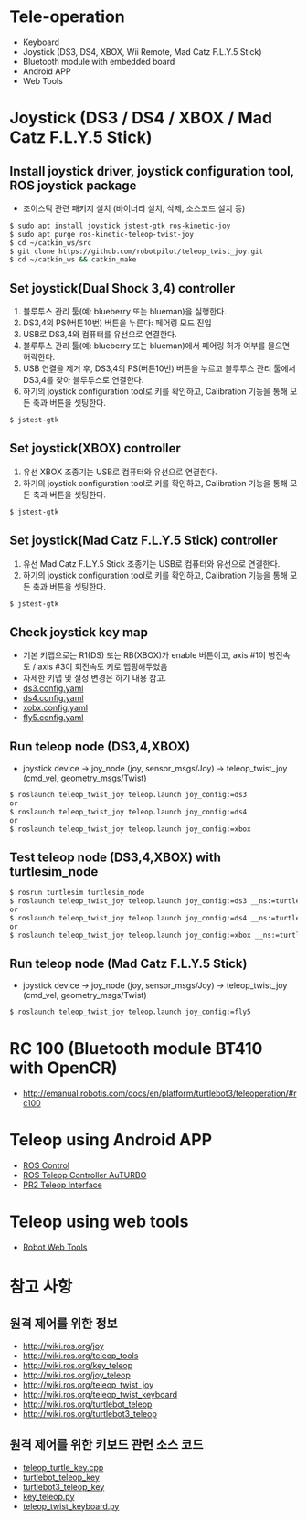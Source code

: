 # Tele-operation
- Keyboard
- Joystick (DS3, DS4, XBOX, Wii Remote, Mad Catz F.L.Y.5 Stick)
- Bluetooth module with embedded board
- Android APP
- Web Tools

# Joystick (DS3 / DS4 / XBOX / Mad Catz F.L.Y.5 Stick)

## Install joystick driver, joystick configuration tool, ROS joystick package
- 조이스틱 관련 패키지 설치 (바이너리 설치, 삭제, 소스코드 설치 등)
```bash
$ sudo apt install joystick jstest-gtk ros-kinetic-joy
$ sudo apt purge ros-kinetic-teleop-twist-joy
$ cd ~/catkin_ws/src
$ git clone https://github.com/robotpilot/teleop_twist_joy.git
$ cd ~/catkin_ws && catkin_make
```

## Set joystick(Dual Shock 3,4) controller
1. 블루투스 관리 툴(예: blueberry 또는 blueman)을 실행한다.
1. DS3,4의 PS(버튼10번) 버튼을 누른다: 페어링 모드 진입
1. USB로 DS3,4와 컴퓨터를 유선으로 연결한다.
1. 블루투스 관리 툴(예: blueberry 또는 blueman)에서 페어링 허가 여부를 물으면 허락한다.
1. USB 연결을 제거 후, DS3,4의 PS(버튼10번) 버튼을 누르고 블루투스 관리 툴에서 DS3,4를 찾아 블루투스로 연결한다.
1. 하기의 joystick configuration tool로 키를 확인하고, Calibration 기능을 통해 모든 축과 버튼을 셋팅한다.
```bash
$ jstest-gtk 
```

## Set joystick(XBOX) controller
1. 유선 XBOX 조종기는 USB로 컴퓨터와 유선으로 연결한다.
1. 하기의 joystick configuration tool로 키를 확인하고, Calibration 기능을 통해 모든 축과 버튼을 셋팅한다.
```bash
$ jstest-gtk 
```

## Set joystick(Mad Catz F.L.Y.5 Stick) controller
1. 유선 Mad Catz F.L.Y.5 Stick 조종기는 USB로 컴퓨터와 유선으로 연결한다.
1. 하기의 joystick configuration tool로 키를 확인하고, Calibration 기능을 통해 모든 축과 버튼을 셋팅한다.
```bash
$ jstest-gtk 
```

## Check joystick key map
- 기본 키맵으로는 R1(DS) 또는 RB(XBOX)가 enable 버튼이고, axis #1이 병진속도 / axis #3이 회전속도 키로 맵핑해두었음
- 자세한 키맵 및 설정 변경은 하기 내용 참고.
- [ds3.config.yaml](https://github.com/robotpilot/teleop_twist_joy/blob/melodic-devel/config/ds3.config.yaml)
- [ds4.config.yaml](https://github.com/robotpilot/teleop_twist_joy/blob/melodic-devel/config/ds4.config.yaml)
- [xobx.config.yaml](https://github.com/robotpilot/teleop_twist_joy/blob/melodic-devel/config/xbox.config.yaml)
- [fly5.config.yaml](https://github.com/robotpilot/teleop_twist_joy/blob/melodic-devel/config/fly5.config.yaml)

## Run teleop node (DS3,4,XBOX)
- joystick device -> joy_node (joy, sensor_msgs/Joy) -> teleop_twist_joy (cmd_vel, geometry_msgs/Twist)
```bash
$ roslaunch teleop_twist_joy teleop.launch joy_config:=ds3
or
$ roslaunch teleop_twist_joy teleop.launch joy_config:=ds4
or
$ roslaunch teleop_twist_joy teleop.launch joy_config:=xbox
```

## Test teleop node (DS3,4,XBOX) with turtlesim_node
```bash
$ rosrun turtlesim turtlesim_node
$ roslaunch teleop_twist_joy teleop.launch joy_config:=ds3 __ns:=turtle1
or
$ roslaunch teleop_twist_joy teleop.launch joy_config:=ds4 __ns:=turtle1
or
$ roslaunch teleop_twist_joy teleop.launch joy_config:=xbox __ns:=turtle1
```

## Run teleop node (Mad Catz F.L.Y.5 Stick)
- joystick device -> joy_node (joy, sensor_msgs/Joy) -> teleop_twist_joy (cmd_vel, geometry_msgs/Twist)
```bash
$ roslaunch teleop_twist_joy teleop.launch joy_config:=fly5
```

# RC 100 (Bluetooth module BT410 with OpenCR) 
- http://emanual.robotis.com/docs/en/platform/turtlebot3/teleoperation/#rc100

# Teleop using Android APP
- [ROS Control](https://play.google.com/store/apps/details?id=com.robotca.ControlApp)
- [ROS Teleop Controller AuTURBO](https://play.google.com/store/apps/details?id=org.ros.android.controllerSample)
- [PR2 Teleop Interface](https://play.google.com/store/apps/details?id=uniandes.disc.imagine.robotarm_app.teleop)

# Teleop using web tools 
- [Robot Web Tools](http://robotwebtools.org/)

# 참고 사항
## 원격 제어를 위한 정보
- http://wiki.ros.org/joy
- http://wiki.ros.org/teleop_tools
- http://wiki.ros.org/key_teleop
- http://wiki.ros.org/joy_teleop
- http://wiki.ros.org/teleop_twist_joy
- http://wiki.ros.org/teleop_twist_keyboard
- http://wiki.ros.org/turtlebot_teleop
- http://wiki.ros.org/turtlebot3_teleop

## 원격 제어를 위한 키보드 관련 소스 코드
- [teleop_turtle_key.cpp](https://github.com/ros/ros_tutorials/blob/melodic-devel/turtlesim/tutorials/teleop_turtle_key.cpp)
- [turtlebot_teleop_key](https://github.com/turtlebot/turtlebot/blob/kinetic/turtlebot_teleop/scripts/turtlebot_teleop_key)
- [turtlebot3_teleop_key](https://github.com/ROBOTIS-GIT/turtlebot3/blob/master/turtlebot3_teleop/nodes/turtlebot3_teleop_key)
- [key_teleop.py](https://github.com/ros-teleop/teleop_tools/blob/kinetic-devel/key_teleop/scripts/key_teleop.py)
- [teleop_twist_keyboard.py](https://github.com/ros-teleop/teleop_twist_keyboard/blob/master/teleop_twist_keyboard.py)
